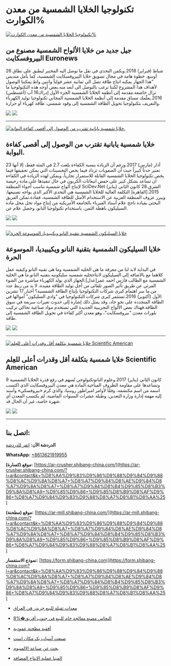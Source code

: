 # تكنولوجيا الخلايا الشمسية من معدن الكوارت%

<a href="https://swt.shibang-china.com/?l=ar&img&k=%D8%AA%D9%83%D9%86%D9%88%D9%84%D9%88%D8%AC%D9%8A%D8%A7+%D8%A7%D9%84%D8%AE%D9%84%D8%A7%D9%8A%D8%A7+%D8%A7%D9%84%D8%B4%D9%85%D8%B3%D9%8A%D8%A9+%D9%85%D9%86+%D9%85%D8%B9%D8%AF%D9%86+%D8%A7%D9%84%D9%83%D9%88%D8%A7%D8%B1%D8%AA%25" target="_blank">![تكنولوجيا الخلايا الشمسية من معدن الكوارت%](http://static.shibang-china.com/all-800x300/1052.jpg)</a>

## جيل جديد من خلايا الألواح الشمسية مصنوع من البيروفسكايت Euronews
26 شباط (فبراير) 2018.ويكمن التحدي في نقل ما توصل اليه المختبر ليطبق على نطاق أوسع، خطوة هامة في مجال تسويق خلايا البيروفسكايت الشمسية، كما يأمل منديس “هذا الجهاز يمكنه انتاج طاقة تصل الى ثمانية عشر فولتاً واثنين واط.يمكننا الوصول لأهداف هذا المشروع لكننا نرغب بالتوصل الى أبعد منه.بعض أوجه هذه التكنولوجيا ما تزال خاضعة.مقدمة إلى أنظمة الخلايا الشمسية الجزء الأول إدراك16 آب (أغسطس) 2016.يعلّمك مساق مقدمة إلى أنظمة الخلايا الشمسية المجاني تكنولوجيا توليد الكهرباء والتعريف بتكنولوجيا تحويل الطاقة الشمسية إلى وقود شمسي، طاقة كهرباء أو حرارة.


<a href="https://whatsapp.shibangsoft.com/WhatsApp.php" target="_blank" title="WhatsApp">![](http://static.shibang-china.com/icon/whatsapp.png)</a> <a href="https://swt.shibang-china.com/?l=ar&icon&k=%D8%AA%D9%83%D9%86%D9%88%D9%84%D9%88%D8%AC%D9%8A%D8%A7+%D8%A7%D9%84%D8%AE%D9%84%D8%A7%D9%8A%D8%A7+%D8%A7%D9%84%D8%B4%D9%85%D8%B3%D9%8A%D8%A9+%D9%85%D9%86+%D9%85%D8%B9%D8%AF%D9%86+%D8%A7%D9%84%D9%83%D9%88%D8%A7%D8%B1%D8%AA%25" target="_blank">![](http://static.shibang-china.com/icon/chat-ar.png)</a>

---

<a href="https://swt.shibang-china.com/?l=ar&img&k=%D8%AA%D9%83%D9%86%D9%88%D9%84%D9%88%D8%AC%D9%8A%D8%A7+%D8%A7%D9%84%D8%AE%D9%84%D8%A7%D9%8A%D8%A7+%D8%A7%D9%84%D8%B4%D9%85%D8%B3%D9%8A%D8%A9+%D9%85%D9%86+%D9%85%D8%B9%D8%AF%D9%86+%D8%A7%D9%84%D9%83%D9%88%D8%A7%D8%B1%D8%AA%25" target="_blank">![خلايا شمسية يابانية تقترب من الوصول إلى أقصى كفاءة البوابة.](http://static.shibang-china.com/all-800x300/131.jpg)</a>

## خلايا شمسية يابانية تقترب من الوصول إلى أقصى كفاءة البوابة.
23 آذار (مارس) 2017.ورغم أن الزيادة بنسبة الكفاءة بلغت 2.7 في المئة فقط، إلا أنها تعتبر حدثاً كبيراً حيث أن الصعوبات تزداد فيما يخص التحسينات التي يمكن تحقيقها فيما يخص تكنولوجيا الخلايا الشمسية القابلة للاستمرار تجارياً، ويمكن لهذه الزيادة في الكفاءة ان تساعد بشكل كبير على خفض انبعاثات الكربون في حال تنفيذها على.مادة رخيصة لإنتاج ألواح شمسية تناسب أجواء المنطقة SciDev.Net الشرق.28 كانون الثاني (يناير) 2015.[القاهرة[ التكلفة العالية للخلايا الشمسية هي التحدي الأكبر الذي يواجه تصنيعها، ويبرر عزوف المنطقة العربية عن الاستخدام الأمثل للطاقة الشمسية، فمادة.تمكن الفريق البحثي بقيادة ناجح علام أستاذ الفيزياء بالجامعة الأمريكية من إنتاج مواد تحل محل مادة السيليكون باهظة الثمن، باستخدام تكنولوجيا النانو، وحصل علام عن.


<a href="https://whatsapp.shibangsoft.com/WhatsApp.php" target="_blank" title="WhatsApp">![](http://static.shibang-china.com/icon/whatsapp.png)</a> <a href="https://swt.shibang-china.com/?l=ar&icon&k=%D8%AA%D9%83%D9%86%D9%88%D9%84%D9%88%D8%AC%D9%8A%D8%A7+%D8%A7%D9%84%D8%AE%D9%84%D8%A7%D9%8A%D8%A7+%D8%A7%D9%84%D8%B4%D9%85%D8%B3%D9%8A%D8%A9+%D9%85%D9%86+%D9%85%D8%B9%D8%AF%D9%86+%D8%A7%D9%84%D9%83%D9%88%D8%A7%D8%B1%D8%AA%25" target="_blank">![](http://static.shibang-china.com/icon/chat-ar.png)</a>

---

<a href="https://swt.shibang-china.com/?l=ar&img&k=%D8%AA%D9%83%D9%86%D9%88%D9%84%D9%88%D8%AC%D9%8A%D8%A7+%D8%A7%D9%84%D8%AE%D9%84%D8%A7%D9%8A%D8%A7+%D8%A7%D9%84%D8%B4%D9%85%D8%B3%D9%8A%D8%A9+%D9%85%D9%86+%D9%85%D8%B9%D8%AF%D9%86+%D8%A7%D9%84%D9%83%D9%88%D8%A7%D8%B1%D8%AA%25" target="_blank">![خلايا السيليكون الشمسية بتقنية النانو ويكيبيديا، الموسوعة الحرة](http://static.shibang-china.com/all-800x300/373.jpg)</a>

## خلايا السيليكون الشمسية بتقنية النانو ويكيبيديا، الموسوعة الحرة
في البداية لابد لنا من معرفة ما هى الخليه الشمسية وما هى تقنيه النانو وكيفيه عمل كلاهما مع بالاضافه إلى السيليكون لانتاجخليه شمسيه سليكونيه بتقنيه النانو.ما هي الخلية الشمسية مع الطالب فارس احمد عمر[عدل].الجهاز الذي يولد الكهرباء مباشرة من الضوء المرئي عن طريق تأثير الصور تلقائى من أجل توليد الطاقة مفيدة، لا بد من ربط عدد من.ما سر اهتمام كبرى شركات التكنولوجيا بإنتاج الطاقة الشمسية؟ أخبار.17 تشرين الأول (أكتوبر) 2016.تستثمر كبرى شركات التكنولوجيا في “وادي السليكون” أموالها في الطاقة المتجددة على نحو جاد، وقد يمثل ذلك إشارة إلى حدوث تغيرات سريعة في سوق الطاقة.فهناك بعض الألواح التجريبية الجديدة التي تستخدم مواد صناعية تحاكي تركيب بلورات معدن “بيروفسكايت”، وهو معدن أكثر كفاءة في تحويل الطاقة الشمسية إلى طاقة.


<a href="https://whatsapp.shibangsoft.com/WhatsApp.php" target="_blank" title="WhatsApp">![](http://static.shibang-china.com/icon/whatsapp.png)</a> <a href="https://swt.shibang-china.com/?l=ar&icon&k=%D8%AA%D9%83%D9%86%D9%88%D9%84%D9%88%D8%AC%D9%8A%D8%A7+%D8%A7%D9%84%D8%AE%D9%84%D8%A7%D9%8A%D8%A7+%D8%A7%D9%84%D8%B4%D9%85%D8%B3%D9%8A%D8%A9+%D9%85%D9%86+%D9%85%D8%B9%D8%AF%D9%86+%D8%A7%D9%84%D9%83%D9%88%D8%A7%D8%B1%D8%AA%25" target="_blank">![](http://static.shibang-china.com/icon/chat-ar.png)</a>

---

<a href="https://swt.shibang-china.com/?l=ar&img&k=%D8%AA%D9%83%D9%86%D9%88%D9%84%D9%88%D8%AC%D9%8A%D8%A7+%D8%A7%D9%84%D8%AE%D9%84%D8%A7%D9%8A%D8%A7+%D8%A7%D9%84%D8%B4%D9%85%D8%B3%D9%8A%D8%A9+%D9%85%D9%86+%D9%85%D8%B9%D8%AF%D9%86+%D8%A7%D9%84%D9%83%D9%88%D8%A7%D8%B1%D8%AA%25" target="_blank">![خلايا شمسية بتكلفة أقل وقدرات أعلى للعِلم Scientific American](http://static.shibang-china.com/all-800x300/346.jpg)</a>

## خلايا شمسية بتكلفة أقل وقدرات أعلى للعِلم Scientific American
9 كانون الثاني (يناير) 2017.وعلوم النانوتكنولوجي تُسهم في رفع قدرة الخلايا الشمسية وتساعدها على مقاومة الظروف المناخية.المادة هي معدن البيروفسكايت الذي اكتسب اسمه من اسم مكتشفه، وفقًا لأوامر امبراطور روسيا، والذي كرم «بيروفسكي» وأسند إليه مهمة إدارة وزارة التعدين، وطيلة عشرات السنوات الماضية، لم يكتسب المعدن أي شهرة خاصة، غير أن الحال قد.

<a href="https://whatsapp.shibangsoft.com/WhatsApp.php" target="_blank" title="WhatsApp">![](http://static.shibang-china.com/icon/whatsapp.png)</a> <a href="https://swt.shibang-china.com/?l=ar&icon&k=%D8%AA%D9%83%D9%86%D9%88%D9%84%D9%88%D8%AC%D9%8A%D8%A7+%D8%A7%D9%84%D8%AE%D9%84%D8%A7%D9%8A%D8%A7+%D8%A7%D9%84%D8%B4%D9%85%D8%B3%D9%8A%D8%A9+%D9%85%D9%86+%D9%85%D8%B9%D8%AF%D9%86+%D8%A7%D9%84%D9%83%D9%88%D8%A7%D8%B1%D8%AA%25" target="_blank">![](http://static.shibang-china.com/icon/chat-ar.png)</a>

---
## اتصل بنا:

**الدردشة الآن:** [انقر للدردشة](https://swt.shibang-china.com?l=ar&contact&k=%D8%AA%D9%83%D9%86%D9%88%D9%84%D9%88%D8%AC%D9%8A%D8%A7+%D8%A7%D9%84%D8%AE%D9%84%D8%A7%D9%8A%D8%A7+%D8%A7%D9%84%D8%B4%D9%85%D8%B3%D9%8A%D8%A9+%D9%85%D9%86+%D9%85%D8%B9%D8%AF%D9%86+%D8%A7%D9%84%D9%83%D9%88%D8%A7%D8%B1%D8%AA%25)

**WhatsApp:**  [+8613621919955](https://whatsapp.shibangsoft.com/WhatsApp.php)

**موقع (كسارة):** [https://ar-crusher.shibang-china.com/](https://ar-crusher.shibang-china.com/?l=ar&contact&k=%D8%AA%D9%83%D9%86%D9%88%D9%84%D9%88%D8%AC%D9%8A%D8%A7+%D8%A7%D9%84%D8%AE%D9%84%D8%A7%D9%8A%D8%A7+%D8%A7%D9%84%D8%B4%D9%85%D8%B3%D9%8A%D8%A9+%D9%85%D9%86+%D9%85%D8%B9%D8%AF%D9%86+%D8%A7%D9%84%D9%83%D9%88%D8%A7%D8%B1%D8%AA%25)

**موقع (مطحنة):** [https://ar-mill.shibang-china.com/](https://ar-mill.shibang-china.com/?l=ar&contact&k=%D8%AA%D9%83%D9%86%D9%88%D9%84%D9%88%D8%AC%D9%8A%D8%A7+%D8%A7%D9%84%D8%AE%D9%84%D8%A7%D9%8A%D8%A7+%D8%A7%D9%84%D8%B4%D9%85%D8%B3%D9%8A%D8%A9+%D9%85%D9%86+%D9%85%D8%B9%D8%AF%D9%86+%D8%A7%D9%84%D9%83%D9%88%D8%A7%D8%B1%D8%AA%25)

**نموذج الاستفسار:** [https://form.shibang-china.com](https://form.shibang-china.com?l=ar&contact&k=%D8%AA%D9%83%D9%86%D9%88%D9%84%D9%88%D8%AC%D9%8A%D8%A7+%D8%A7%D9%84%D8%AE%D9%84%D8%A7%D9%8A%D8%A7+%D8%A7%D9%84%D8%B4%D9%85%D8%B3%D9%8A%D8%A9+%D9%85%D9%86+%D9%85%D8%B9%D8%AF%D9%86+%D8%A7%D9%84%D9%83%D9%88%D8%A7%D8%B1%D8%AA%25)

* [معدات ثقيلة للبيع جريدر في العراق](../21/%D9%85%D8%B9%D8%AF%D8%A7%D8%AA%20%D8%AB%D9%82%D9%8A%D9%84%D8%A9%20%D9%84%D9%84%D8%A8%D9%8A%D8%B9%20%D8%AC%D8%B1%D9%8A%D8%AF%D8%B1%20%D9%81%D9%8A%20%D8%A7%D9%84%D8%B9%D8%B1%D8%A7%D9%82.md)

* [النحاس مصنع معالجة خام للبيع في جنوب أفريق�%8](../23/%D8%A7%D9%84%D9%86%D8%AD%D8%A7%D8%B3%20%D9%85%D8%B5%D9%86%D8%B9%20%D9%85%D8%B9%D8%A7%D9%84%D8%AC%D8%A9%20%D8%AE%D8%A7%D9%85%20%D9%84%D9%84%D8%A8%D9%8A%D8%B9%20%D9%81%D9%8A%20%D8%AC%D9%86%D9%88%D8%A8%20%D8%A3%D9%81%D8%B1%D9%8A%D9%82%EF%BF%BD%258.md)

* [أفقية مطحنة عمودية](../25/%D8%A3%D9%81%D9%82%D9%8A%D8%A9%20%D9%85%D8%B7%D8%AD%D9%86%D8%A9%20%D8%B9%D9%85%D9%88%D8%AF%D9%8A%D8%A9.md)

* [صنعت آسیاب یک مکان است](../21/%D8%B5%D9%86%D8%B9%D8%AA%20%D8%A2%D8%B3%DB%8C%D8%A7%D8%A8%20%DB%8C%DA%A9%20%D9%85%DA%A9%D8%A7%D9%86%20%D8%A7%D8%B3%D8%AA.md)

* [بحث عن صناعة الالمنيوم](../22/%D8%A8%D8%AD%D8%AB%20%D8%B9%D9%86%20%D8%B5%D9%86%D8%A7%D8%B9%D8%A9%20%D8%A7%D9%84%D8%A7%D9%84%D9%85%D9%86%D9%8A%D9%88%D9%85.md)

* [المينا عملية الإنتاج المضافة](../21/%D8%A7%D9%84%D9%85%D9%8A%D9%86%D8%A7%20%D8%B9%D9%85%D9%84%D9%8A%D8%A9%20%D8%A7%D9%84%D8%A5%D9%86%D8%AA%D8%A7%D8%AC%20%D8%A7%D9%84%D9%85%D8%B6%D8%A7%D9%81%D8%A9.md)